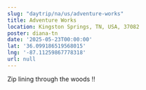 ```yaml
---
slug: "daytrip/na/us/adventure-works"
title: Adventure Works
location: Kingston Springs, TN, USA, 37082
poster: diana-tn
date: '2025-05-23T00:00:00'
lat: '36.099186519568015'
lng: '-87.11259867778318'
url: null
---
```


Zip lining through the woods !!
